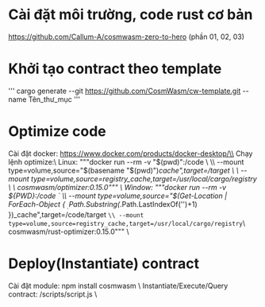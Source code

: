 # Cài đặt môi trường, code rust cơ bản
  https://github.com/Callum-A/cosmwasm-zero-to-hero (phần 01, 02, 03)
# Khởi tạo contract theo template 
  ''' cargo generate --git https://github.com/CosmWasm/cw-template.git --name Tên_thư_mục '''
# Optimize code 
  Cài đặt docker: https://www.docker.com/products/docker-desktop/\\
  Chạy lệnh optimize:\\
    Linux: """docker run --rm -v "$(pwd)":/code \ \\
  --mount type=volume,source="$(basename "$(pwd)")_cache",target=/target \ \\
  --mount type=volume,source=registry_cache,target=/usr/local/cargo/registry \ \\
  cosmwasm/optimizer:0.15.0""" \\
    Window: """docker run --rm -v ${PWD}:/code ` \\
  --mount type=volume,source="$(Get-Location | ForEach-Object { $_.Path.Substring($_.Path.LastIndexOf('\')+1) })_cache",target=/code/target ` \\
  --mount type=volume,source=registry_cache,target=/usr/local/cargo/registry `\\
  cosmwasm/rust-optimizer:0.15.0""" \\
# Deploy(Instantiate) contract
   Cài đặt module: npm install cosmwasm \\
   Instantiate/Execute/Query contract: /scripts/script.js \\
